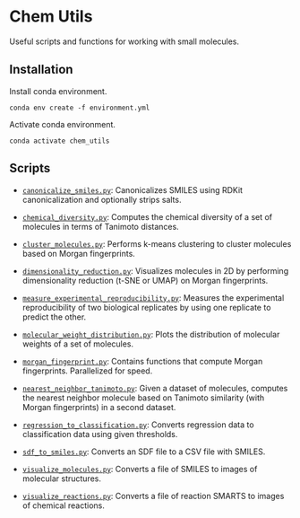 # Chem Utils

Useful scripts and functions for working with small molecules.

## Installation

Install conda environment.
```
conda env create -f environment.yml
```

Activate conda environment.
```
conda activate chem_utils
```

## Scripts

- [`canonicalize_smiles.py`](https://github.com/swansonk14/chem_utils/blob/main/canonicalize_smiles.py): Canonicalizes SMILES using RDKit canonicalization and optionally strips salts.

- [`chemical_diversity.py`](https://github.com/swansonk14/chem_utils/blob/main/chemical_diversity.py): Computes the chemical diversity of a set of molecules in terms of Tanimoto distances.

- [`cluster_molecules.py`](https://github.com/swansonk14/chem_utils/blob/main/cluster_molecules.py): Performs k-means clustering to cluster molecules based on Morgan fingerprints.

- [`dimensionality_reduction.py`](https://github.com/swansonk14/chem_utils/blob/main/dimensionality_reduction.py): Visualizes molecules in 2D by performing dimensionality reduction (t-SNE or UMAP) on Morgan fingerprints.

- [`measure_experimental_reproducibility.py`](https://github.com/swansonk14/chem_utils/blob/main/measure_experimental_reproducibility.py): Measures the experimental reproducibility of two biological replicates by using one replicate to predict the other.

- [`molecular_weight_distribution.py`](https://github.com/swansonk14/chem_utils/blob/main/molecular_weight_distribution.py): Plots the distribution of molecular weights of a set of molecules.

- [`morgan_fingerprint.py`](https://github.com/swansonk14/chem_utils/blob/main/morgan_fingerprint.py): Contains functions that compute Morgan fingerprints. Parallelized for speed.

- [`nearest_neighbor_tanimoto.py`](https://github.com/swansonk14/chem_utils/blob/main/nearest_neighbor_tanimoto.py): Given a dataset of molecules, computes the nearest neighbor molecule based on Tanimoto similarity (with Morgan fingerprints) in a second dataset.

- [`regression_to_classification.py`](https://github.com/swansonk14/chem_utils/blob/main/regression_to_classification.py): Converts regression data to classification data using given thresholds.

- [`sdf_to_smiles.py`](https://github.com/swansonk14/chem_utils/blob/main/sdf_to_smiles.py): Converts an SDF file to a CSV file with SMILES.

- [`visualize_molecules.py`](https://github.com/swansonk14/chem_utils/blob/main/visualize_molecules.py): Converts a file of SMILES to images of molecular structures.

- [`visualize_reactions.py`](https://github.com/swansonk14/chem_utils/blob/main/visualize_reactions.py): Converts a file of reaction SMARTS to images of chemical reactions.
